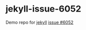 # jekyll-issue-6052

Demo repo for [jekyll](https://github.com/jekyll/jekyll) [issue #6052](https://github.com/jekyll/jekyll/issues/6052)
